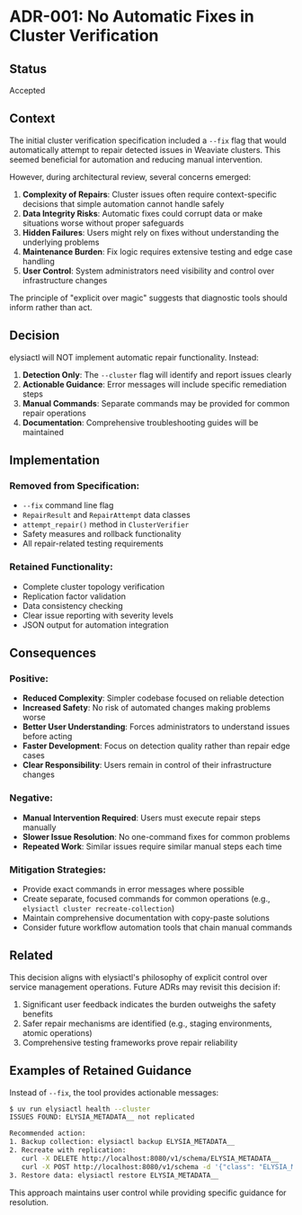 # ADR-001: No Automatic Fixes in Cluster Verification

## Status
Accepted

## Context

The initial cluster verification specification included a `--fix` flag that would automatically attempt to repair detected issues in Weaviate clusters. This seemed beneficial for automation and reducing manual intervention.

However, during architectural review, several concerns emerged:

1. **Complexity of Repairs**: Cluster issues often require context-specific decisions that simple automation cannot handle safely
2. **Data Integrity Risks**: Automatic fixes could corrupt data or make situations worse without proper safeguards
3. **Hidden Failures**: Users might rely on fixes without understanding the underlying problems
4. **Maintenance Burden**: Fix logic requires extensive testing and edge case handling
5. **User Control**: System administrators need visibility and control over infrastructure changes

The principle of "explicit over magic" suggests that diagnostic tools should inform rather than act.

## Decision

elysiactl will NOT implement automatic repair functionality. Instead:

1. **Detection Only**: The `--cluster` flag will identify and report issues clearly
2. **Actionable Guidance**: Error messages will include specific remediation steps
3. **Manual Commands**: Separate commands may be provided for common repair operations
4. **Documentation**: Comprehensive troubleshooting guides will be maintained

## Implementation

### Removed from Specification:
- `--fix` command line flag
- `RepairResult` and `RepairAttempt` data classes  
- `attempt_repair()` method in `ClusterVerifier`
- Safety measures and rollback functionality
- All repair-related testing requirements

### Retained Functionality:
- Complete cluster topology verification
- Replication factor validation
- Data consistency checking
- Clear issue reporting with severity levels
- JSON output for automation integration

## Consequences

### Positive:
- **Reduced Complexity**: Simpler codebase focused on reliable detection
- **Increased Safety**: No risk of automated changes making problems worse
- **Better User Understanding**: Forces administrators to understand issues before acting
- **Faster Development**: Focus on detection quality rather than repair edge cases
- **Clear Responsibility**: Users remain in control of their infrastructure changes

### Negative:
- **Manual Intervention Required**: Users must execute repair steps manually
- **Slower Issue Resolution**: No one-command fixes for common problems
- **Repeated Work**: Similar issues require similar manual steps each time

### Mitigation Strategies:
- Provide exact commands in error messages where possible
- Create separate, focused commands for common operations (e.g., `elysiactl cluster recreate-collection`)
- Maintain comprehensive documentation with copy-paste solutions
- Consider future workflow automation tools that chain manual commands

## Related

This decision aligns with elysiactl's philosophy of explicit control over service management operations. Future ADRs may revisit this decision if:

1. Significant user feedback indicates the burden outweighs the safety benefits
2. Safer repair mechanisms are identified (e.g., staging environments, atomic operations)
3. Comprehensive testing frameworks prove repair reliability

## Examples of Retained Guidance

Instead of `--fix`, the tool provides actionable messages:

```bash
$ uv run elysiactl health --cluster
ISSUES FOUND: ELYSIA_METADATA__ not replicated

Recommended action:
1. Backup collection: elysiactl backup ELYSIA_METADATA__
2. Recreate with replication:
   curl -X DELETE http://localhost:8080/v1/schema/ELYSIA_METADATA__
   curl -X POST http://localhost:8080/v1/schema -d '{"class": "ELYSIA_METADATA__", "replicationConfig": {"factor": 3}}'
3. Restore data: elysiactl restore ELYSIA_METADATA__
```

This approach maintains user control while providing specific guidance for resolution.